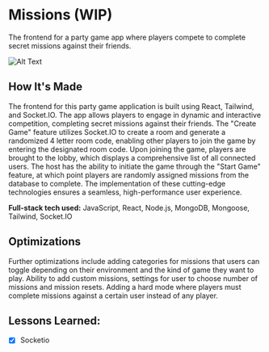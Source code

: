 # Missions (WIP)
The frontend for a party game app where players compete to complete secret missions against their friends.


![Alt Text](https://i.ibb.co/BwS1NPM/Screenshot-2023-01-06-at-11-59-45.png)

## How It's Made
The frontend for this party game application is built using React, Tailwind, and Socket.IO. The app allows players to engage in dynamic and interactive competition, completing secret missions against their friends. The "Create Game" feature utilizes Socket.IO to create a room and generate a randomized 4 letter room code, enabling other players to join the game by entering the designated room code. Upon joining the game, players are brought to the lobby, which displays a comprehensive list of all connected users. The host has the ability to initiate the game through the "Start Game" feature, at which point players are randomly assigned missions from the database to complete. The implementation of these cutting-edge technologies ensures a seamless, high-performance user experience.

**Full-stack tech used:** JavaScript, React, Node.js, MongoDB, Mongoose, Tailwind, Socket.IO


## Optimizations

Further optimizations include adding categories for missions that users can toggle depending on their environment and the kind of game they want to play. Ability to add custom missions, settings for user to choose number of missions and mission resets. Adding a hard mode where players must complete missions against a certain user instead of any player.

## Lessons Learned:

- [x] Socketio
